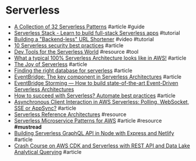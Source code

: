 # Serverless

- [A Collection of 32 Serverless Patterns](https://medium.com/@taibi.davide/serverless-patterns-e1fb3f1d753e) #article #guide
- [Serverless Stack - Learn to build full-stack Serverless apps](https://serverless-stack.com) #tutorial
- [Building a "Backend-less" URL Shortener](https://www.youtube.com/watch?v=6MfEvg0DIUs) #video #tutorial
- [10 Serverless security best practices](https://snyk.io/blog/10-serverless-security-best-practices) #article
- [Dev Tools for the Serverless World](https://github.com/Theodo-UK/sls-dev-tools) #resource #tool
- [What a typical 100% Serverless Architecture looks like in AWS!](https://medium.com/serverless-transformation/what-a-typical-100-serverless-architecture-looks-like-in-aws-40f252cd0ecb) #article
- [The Joy of Serverless](https://blog.tdwright.co.uk/2020/05/24/the-joy-of-serverless) #article
- [Finding the right database for serverless](https://blog.6nok.org/finding-the-right-database-for-serverless) #article
- [EventBridge: The key component in Serverless Architectures](https://medium.com/serverless-transformation/eventbridge-the-key-component-in-serverless-architectures-e7d4e60fca2d) #article
- [EventBridge Storming — How to build state-of-the-art Event-Driven Serverless Architectures](https://medium.com/serverless-transformation/eventbridge-storming-how-to-build-state-of-the-art-event-driven-serverless-architectures-e07270d4dee)
- [How to succeed with Serverless? Automate best practices](https://medium.com/serverless-transformation/how-to-succeed-with-serverless-automate-best-practices-2a41894721a3) #article
- [Asynchronous Client Interaction in AWS Serverless: Polling, WebSocket, SSE or AppSync?](https://medium.com/serverless-transformation/asynchronous-client-interaction-in-aws-serverless-polling-websocket-server-sent-events-or-acf10167cc67) #article
- [Serverless Reference Architectures](https://www.jeremydaly.com/serverless-reference-architectures) #resource
- [Serverless Microservice Patterns for AWS](https://www.jeremydaly.com/serverless-microservice-patterns-for-aws) #article #resource **#mustread**
- [Building Serverless GraphQL API in Node with Express and Netlify](https://css-tricks.com/building-serverless-graphql-api-in-node-with-express-and-netlify) #article
- [Crash Course on AWS CDK and Serverless with REST API and Data Lake Analytical Querying](https://dashbird.io/blog/crash-course-aws-cdk-serverless-rest-api-data-lake-analytical-querying) #article
